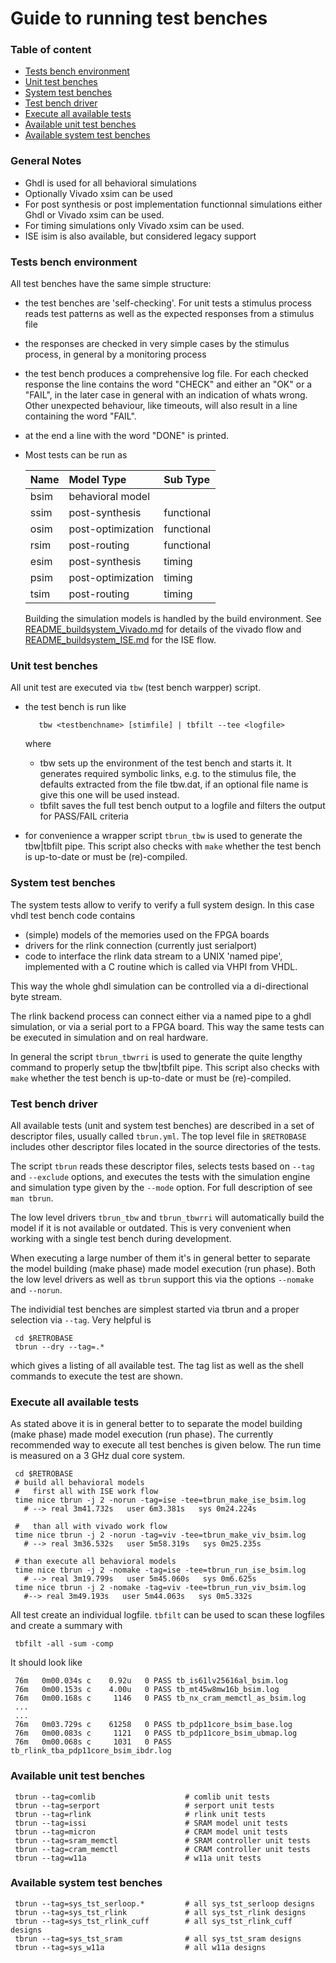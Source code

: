 # Guide to running test benches

### Table of content

- [Tests bench environment](#user-content-env)
- [Unit test benches](#user-content-tb-unit)
- [System test benches](#user-content-tb-sys)
- [Test bench driver](#user-content-tb-driver)
- [Execute all available tests](#user-content-tb-exec)
- [Available unit test benches](#user-content-list-tb-unit)
- [Available system test benches](#user-content-list-tb-sys)

### General Notes
- Ghdl is used for all behavioral simulations
- Optionally Vivado xsim can be used
- For post synthesis or post implementation functionnal simulations 
  either Ghdl or Vivado xsim can be used.
- For timing simulations only Vivado xsim can be used.
- ISE isim is also available, but considered legacy support

### Tests bench environment  <a name="env"></a>

All test benches have the same simple structure:

- the test benches are 'self-checking'. For unit tests a stimulus process 
  reads test patterns as well as the expected responses from a stimulus file

- the responses are checked in very simple cases by the stimulus process,
  in general by a monitoring process

- the test bench produces a comprehensive log file. For each checked
  response the line contains the word "CHECK" and either an "OK" or a
  "FAIL", in the later case in general with an indication of whats wrong.
  Other unexpected behaviour, like timeouts, will also result in a line
  containing the word "FAIL".

- at the end a line with the word "DONE" is printed.

- Most tests can be run as

  | Name | Model Type | Sub Type |
  | :--- | :--------- | :------- |
  | bsim | behavioral model  | |
  | ssim | post-synthesis    | functional |
  | osim | post-optimization | functional |
  | rsim | post-routing      | functional |
  | esim | post-synthesis    | timing |
  | psim | post-optimization | timing |
  | tsim | post-routing      | timing |

  Building the simulation models is handled by the build environment. See 
  [README_buildsystem_Vivado.md](README_buildsystem_Vivado.md) for details
  of the vivado flow and 
  [README_buildsystem_ISE.md](README_buildsystem_ISE.md) for the ISE flow.

### Unit test benches  <a name="tb-unit"></a>

All unit test are executed via `tbw` (test bench warpper) script.

- the test bench is run like

         tbw <testbenchname> [stimfile] | tbfilt --tee <logfile>

   where 
   - tbw sets up the environment of the test bench and starts it.
     It generates required symbolic links, e.g. to the stimulus file,
     the defaults extracted from the file tbw.dat, if an optional file
     name is give this one will be used instead.
   - tbfilt saves the full test bench output to a logfile and filters
     the output for PASS/FAIL criteria

- for convenience a wrapper script `tbrun_tbw` is used to generate the 
  tbw|tbfilt pipe. This script also checks with `make` whether the
  test bench is up-to-date or must be (re)-compiled.

### System test benches  <a name="tb-sys"></a>

The system tests allow to verify to verify a full system design.
In this case vhdl test bench code contains
- (simple) models of the memories used on the FPGA boards
- drivers for the rlink connection (currently just serialport)
- code to interface the rlink data stream to a UNIX 'named pipe',
  implemented with a C routine which is called via VHPI from VHDL.

This way the whole ghdl simulation can be controlled via a di-directional
byte stream. 

The rlink backend process can connect either via a named pipe to a ghdl 
simulation, or via a serial port to a FPGA board. This way the same tests 
can be executed in simulation and on real hardware.

In general the script `tbrun_tbwrri` is used to generate the quite lengthy 
command to properly setup the tbw|tbfilt pipe.  This script also checks 
with `make` whether the test bench is up-to-date or must be (re)-compiled.

### Test bench driver  <a name="tb-driver"></a>

All available tests (unit and system test benches) are described in a
set of descriptor files, usually called `tbrun.yml`. The top level file
in `$RETROBASE` includes other descriptor files located in the source 
directories of the tests.

The script `tbrun` reads these descriptor files, selects tests based
on `--tag` and `--exclude` options, and executes the tests with the
simulation engine and simulation type given by the `--mode` option.
For full description of see `man tbrun`.

The low level drivers `tbrun_tbw` and `tbrun_tbwrri` will automatically 
build the model if it is not available or outdated. This is very convenient
when working with a single test bench during development.

When executing a large number of them it's in general better to separate
the model building (make phase) made model execution (run phase). Both
the low level drivers as well as `tbrun` support this via the options
`--nomake` and `--norun`.

The individial test benches are simplest started via tbrun and a proper
selection via `--tag`. Very helpful is

     cd $RETROBASE
     tbrun --dry --tag=.*

which gives a listing of all available test. The tag list as well as
the shell commands to execute the test are shown.

### Execute all available tests  <a name="tb-exec"></a>

As stated above it is in general better to to separate the model building 
(make phase) made model execution (run phase). The currently recommended
way to execute all test benches is given below.
The run time is measured on a 3 GHz dual core system.

     cd $RETROBASE
     # build all behavioral models
     #   first all with ISE work flow
     time nice tbrun -j 2 -norun -tag=ise -tee=tbrun_make_ise_bsim.log
       # --> real 3m41.732s   user 6m3.381s   sys 0m24.224s

     #   than all with vivado work flow
     time nice tbrun -j 2 -norun -tag=viv -tee=tbrun_make_viv_bsim.log
       # --> real 3m36.532s   user 5m58.319s   sys 0m25.235s
     
     # than execute all behavioral models
     time nice tbrun -j 2 -nomake -tag=ise -tee=tbrun_run_ise_bsim.log
       # --> real 3m19.799s   user 5m45.060s   sys 0m6.625s
     time nice tbrun -j 2 -nomake -tag=viv -tee=tbrun_run_viv_bsim.log
       #--> real 3m49.193s   user 5m44.063s   sys 0m5.332s

All test create an individual logfile. `tbfilt` can be used to scan
these logfiles and create a summary with

     tbfilt -all -sum -comp
   
It should look like

     76m   0m00.034s c    0.92u   0 PASS tb_is61lv25616al_bsim.log
     76m   0m00.153s c    4.00u   0 PASS tb_mt45w8mw16b_bsim.log
     76m   0m00.168s c     1146   0 PASS tb_nx_cram_memctl_as_bsim.log
     ...
     ...
     76m   0m03.729s c    61258   0 PASS tb_pdp11core_bsim_base.log
     76m   0m00.083s c     1121   0 PASS tb_pdp11core_bsim_ubmap.log
     76m   0m00.068s c     1031   0 PASS tb_rlink_tba_pdp11core_bsim_ibdr.log

### Available unit test benches  <a name="list-tb-unit"></a>

     tbrun --tag=comlib                    # comlib unit tests
     tbrun --tag=serport                   # serport unit tests
     tbrun --tag=rlink                     # rlink unit tests
     tbrun --tag=issi                      # SRAM model unit tests
     tbrun --tag=micron                    # CRAM model unit tests
     tbrun --tag=sram_memctl               # SRAM controller unit tests
     tbrun --tag=cram_memctl               # CRAM controller unit tests
     tbrun --tag=w11a                      # w11a unit tests

### Available system test benches  <a name="list-tb-sys"></a>

     tbrun --tag=sys_tst_serloop.*         # all sys_tst_serloop designs
     tbrun --tag=sys_tst_rlink             # all sys_tst_rlink designs
     tbrun --tag=sys_tst_rlink_cuff        # all sys_tst_rlink_cuff designs
     tbrun --tag=sys_tst_sram              # all sys_tst_sram designs
     tbrun --tag=sys_w11a                  # all w11a designs
